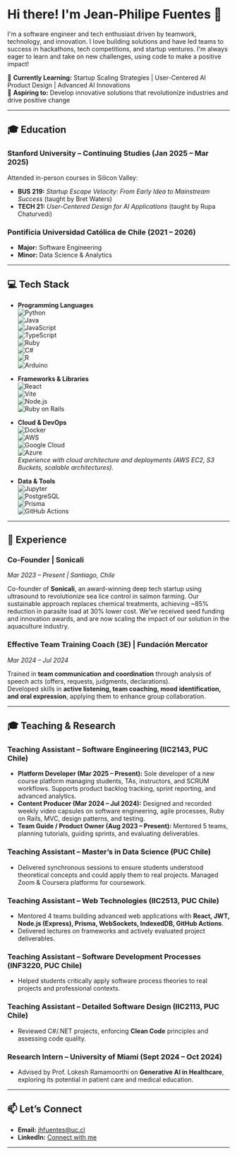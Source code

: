 # Hi there! I'm Jean-Philipe Fuentes 👋

I'm a software engineer and tech enthusiast driven by teamwork, technology, and innovation. I love building solutions and have led teams to success in hackathons, tech competitions, and startup ventures. I'm always eager to learn and take on new challenges, using code to make a positive impact!

🌱 **Currently Learning:** Startup Scaling Strategies | User-Centered AI Product Design | Advanced AI Innovations  
🚀 **Aspiring to:** Develop innovative solutions that revolutionize industries and drive positive change

---

## 🎓 Education

### Stanford University – Continuing Studies (Jan 2025 – Mar 2025)  
Attended in-person courses in Silicon Valley:  
- **BUS 219:** *Startup Escape Velocity: From Early Idea to Mainstream Success* (taught by Bret Waters)  
- **TECH 21:** *User-Centered Design for AI Applications* (taught by Rupa Chaturvedi)  

### Pontificia Universidad Católica de Chile (2021 – 2026)  
- **Major:** Software Engineering  
- **Minor:** Data Science & Analytics  

---

## 💻 Tech Stack

- **Programming Languages**  
  ![Python](https://img.shields.io/badge/Python-3776AB?logo=python&logoColor=fff)  
  ![Java](https://img.shields.io/badge/Java-007396?logo=java&logoColor=white)  
  ![JavaScript](https://img.shields.io/badge/JavaScript-F7DF1E?logo=javascript&logoColor=000)  
  ![TypeScript](https://img.shields.io/badge/TypeScript-3178C6?logo=typescript&logoColor=fff)  
  ![Ruby](https://img.shields.io/badge/Ruby-CC342D?logo=ruby&logoColor=fff)  
  ![C#](https://img.shields.io/badge/C%23-239120?logo=c-sharp&logoColor=fff)  
  ![R](https://img.shields.io/badge/R-276DC3?logo=r&logoColor=fff)  
  ![Arduino](https://img.shields.io/badge/Arduino-00979D?logo=arduino&logoColor=fff)

- **Frameworks & Libraries**  
  ![React](https://img.shields.io/badge/React-%2320232a.svg?logo=react&logoColor=%2361DAFB)  
  ![Vite](https://img.shields.io/badge/Vite-646CFF?logo=vite&logoColor=fff)  
  ![Node.js](https://img.shields.io/badge/Node.js-339933?logo=nodedotjs&logoColor=fff)  
  ![Ruby on Rails](https://img.shields.io/badge/Ruby_on_Rails-CC0000?logo=ruby-on-rails&logoColor=fff)

- **Cloud & DevOps**  
  ![Docker](https://img.shields.io/badge/Docker-2496ED?logo=docker&logoColor=fff)  
  ![AWS](https://custom-icon-badges.demolab.com/badge/AWS-%23FF9900.svg?logo=aws&logoColor=white)  
  ![Google Cloud](https://img.shields.io/badge/Google_Cloud-4285F4?logo=google-cloud&logoColor=fff)  
  ![Azure](https://img.shields.io/badge/Microsoft_Azure-0078D4?logo=microsoft-azure&logoColor=fff)  
  *Experience with cloud architecture and deployments (AWS EC2, S3 Buckets, scalable architectures).*

- **Data & Tools**  
  ![Jupyter](https://img.shields.io/badge/Jupyter-F37626?logo=jupyter&logoColor=fff)  
  ![PostgreSQL](https://img.shields.io/badge/PostgreSQL-336791?logo=postgresql&logoColor=fff)  
  ![Prisma](https://img.shields.io/badge/Prisma-2D3748?logo=prisma&logoColor=fff)  
  ![GitHub Actions](https://img.shields.io/badge/GitHub_Actions-2088FF?logo=github-actions&logoColor=fff)

---

## 💼 Experience

### Co-Founder | Sonicali  
_Mar 2023 – Present | Santiago, Chile_

Co-founder of **Sonicali**, an award-winning deep tech startup using ultrasound to revolutionize sea lice control in salmon farming. Our sustainable approach replaces chemical treatments, achieving ~85% reduction in parasite load at 30% lower cost. We’ve received seed funding and innovation awards, and are now scaling the impact of our solution in the aquaculture industry.

### Effective Team Training Coach (3E) | Fundación Mercator  
_Mar 2024 – Jul 2024_

Trained in **team communication and coordination** through analysis of speech acts (offers, requests, judgments, declarations).  
Developed skills in **active listening, team coaching, mood identification, and oral expression**, applying them to enhance group collaboration.

---

## 🎓 Teaching & Research

### Teaching Assistant – Software Engineering (IIC2143, PUC Chile)  
- **Platform Developer (Mar 2025 – Present):** Sole developer of a new course platform managing students, TAs, instructors, and SCRUM workflows. Supports product backlog tracking, sprint reporting, and advanced analytics.  
- **Content Producer (Mar 2024 – Jul 2024):** Designed and recorded weekly video capsules on software engineering, agile processes, Ruby on Rails, MVC, design patterns, and testing.  
- **Team Guide / Product Owner (Aug 2023 – Present):** Mentored 5 teams, planning tutorials, guiding sprints, and evaluating deliverables.

### Teaching Assistant – Master’s in Data Science (PUC Chile)  
- Delivered synchronous sessions to ensure students understood theoretical concepts and could apply them to real projects. Managed Zoom & Coursera platforms for coursework.

### Teaching Assistant – Web Technologies (IIC2513, PUC Chile)  
- Mentored 4 teams building advanced web applications with **React, JWT, Node.js (Express), Prisma, WebSockets, IndexedDB, GitHub Actions**.  
- Delivered lectures on frameworks and actively evaluated project deliverables.

### Teaching Assistant – Software Development Processes (INF3220, PUC Chile)  
- Helped students critically apply software process theories to real projects and professional contexts.

### Teaching Assistant – Detailed Software Design (IIC2113, PUC Chile)  
- Reviewed C#/.NET projects, enforcing **Clean Code** principles and assessing code quality.

### Research Intern – University of Miami (Sept 2024 – Oct 2024)  
- Advised by Prof. Lokesh Ramamoorthi on **Generative AI in Healthcare**, exploring its potential in patient care and medical education.

---

## 📫 Let’s Connect

- **Email:** jhfuentes@uc.cl  
- **LinkedIn:** [Connect with me](https://www.linkedin.com/in/jean-philipe-fuentes-bordagaray/)  

---
